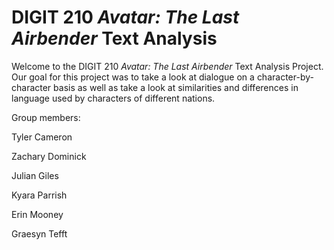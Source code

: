 # DIGIT 210 *Avatar: The Last Airbender* Text Analysis

Welcome to the DIGIT 210 *Avatar: The Last Airbender* Text Analysis Project. Our goal for this project was to take a look at dialogue on a character-by-character basis as well as take a look at similarities and differences in language used by characters of different nations.

Group members:

Tyler Cameron

Zachary Dominick

Julian Giles

Kyara Parrish

Erin Mooney

Graesyn Tefft


